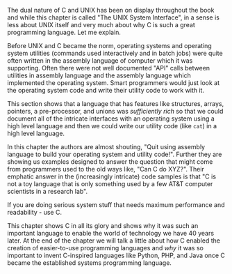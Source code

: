 The dual nature of C and UNIX has been on display throughout the book and while this chapter is called
"The UNIX System Interface", in a sense is less about UNIX itself and very much about why C is
such a great programming language.  Let me explain.

Before UNIX and C became the norm, operating systems and operating system utilities (commands
used interactively and in batch jobs) were quite often written in the assembly language of
computer which it was supporting.   Often there were not well documented "API" calls between
utilities in assembly language and the assembly language which implemented the operating system.
Smart programmers would just look at the operating system code and write their utility code to work
with it.

This section shows that a language that has features like structures, arrays, pointers, a pre-processor,
and unions was *sufficiently rich* so that we could document all of the intricate interfaces with an operating
system using a high level language and then we could write our utility code (like `cat`) in a high level
language.

In this chapter the authors are almost shouting, "Quit using assembly language to build your
operating system and utility code!".  Further they are showing us examples designed to
answer the question that might come from programmers used to the old ways like, "Can C do XYZ?". 
Their emphatic answer in the (increasingly intricate) code samples is that "C is not a toy language
that is only something used by a few AT&T computer scientists in a research lab".

If you are doing serious system stuff that needs maximum performance and readability - use C.

This chapter shows C in all its glory and shows why it was such an important language to
enable the world of technology we have 40 years later.   At the end of the chapter we will
talk a little about how C enabled the creation of easier-to-use programming languages
and *why* it was so important to invent C-inspired languages like Python, PHP, and Java once C became
the established systems programming language.





